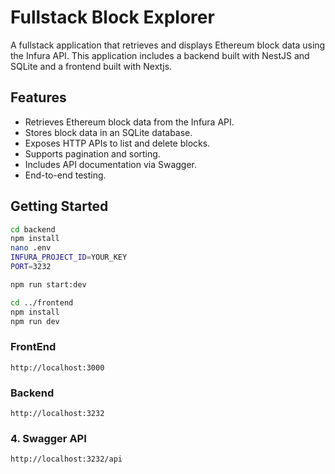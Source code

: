 # Fullstack Block Explorer

A fullstack application that retrieves and displays Ethereum block data using the Infura API. This application includes a backend built with NestJS and SQLite and a frontend built with Nextjs.

## Features

- Retrieves Ethereum block data from the Infura API.
- Stores block data in an SQLite database.
- Exposes HTTP APIs to list and delete blocks.
- Supports pagination and sorting.
- Includes API documentation via Swagger.
- End-to-end testing.

## Getting Started

```bash
cd backend
npm install
nano .env
INFURA_PROJECT_ID=YOUR_KEY
PORT=3232

npm run start:dev

cd ../frontend
npm install
npm run dev

```

### FrontEnd

`http://localhost:3000`

### Backend

`http://localhost:3232`

### 4. Swagger API

`http://localhost:3232/api`
